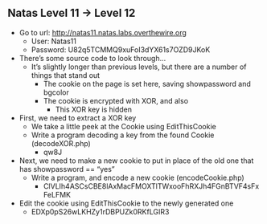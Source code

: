## Natas Level 11 → Level 12
- Go to url: http://natas11.natas.labs.overthewire.org
    - User: Natas11
    - Password: U82q5TCMMQ9xuFoI3dYX61s7OZD9JKoK
- There’s some source code to look through…
    - It’s slightly longer than previous levels, but there are a number of things that stand out
        - The cookie on the page is set here, saving showpassword and bgcolor
        - The cookie is encrypted with XOR, and also 
            - This XOR key is hidden
- First, we need to extract a XOR key
    - We take a little peek at the Cookie using EditThisCookie
    - Write a program decoding a key from the found Cookie (decodeXOR.php)
        - qw8J
- Next, we need to make a new cookie to put in place of the old one that has showpassword == “yes”
    - Write a program, and encode a new cookie (encodeCookie.php)
        - ClVLIh4ASCsCBE8lAxMacFMOXTlTWxooFhRXJh4FGnBTVF4sFxFeLFMK
- Edit the cookie using EditThisCookie to the newly generated one
    - EDXp0pS26wLKHZy1rDBPUZk0RKfLGIR3
